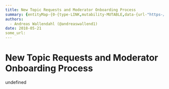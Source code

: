 ```yaml
---
title: New Topic Requests and Moderator Onboarding Process
summary: {entityMap-{0-{type-LINK,mutability-MUTABLE,data-{url-"https-//goo.gl/forms/aPDDTKdiWDNmnIFq2}},blocks-[{key-foo,text-Introduction,type-header-two,depth-0,inlineStyleRanges-,entityRanges-,data-{}},{key-ai8jh,text-"Kauri is here for the community to help each other use existing components and protocols more effectively. Kauri becomes more useful as more topics are written about and interconnections between projects are made. Initially we are being careful to only let high quality projects onto ka
authors:
  - Andreas Wallendahl (@andreaswallend1)
date: 2018-05-21
some_url: 
---
```


# New Topic Requests and Moderator Onboarding Process

undefined
